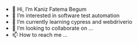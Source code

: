 - 👋 Hi, I’m Kaniz Fatema Begum
- 👀 I’m interested in software test automation
- 🌱 I’m currently learning cypress and webdriverio
- 💞️ I’m looking to collaborate on ...
- 📫 How to reach me ...

<!---
kanizfatema10/kanizfatema10 is a ✨ special ✨ repository because its `README.md` (this file) appears on your GitHub profile.
You can click the Preview link to take a look at your changes.
--->

